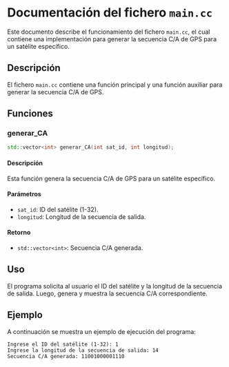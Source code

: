 # Documentación del fichero `main.cc`

Este documento describe el funcionamiento del fichero `main.cc`, el cual contiene una implementación para generar la secuencia C/A de GPS para un satélite específico.

## Descripción

El fichero `main.cc` contiene una función principal y una función auxiliar para generar la secuencia C/A de GPS.

## Funciones

### generar_CA

```cpp
std::vector<int> generar_CA(int sat_id, int longitud);
```

#### Descripción

Esta función genera la secuencia C/A de GPS para un satélite específico.

#### Parámetros

- `sat_id`: ID del satélite (1-32).
- `longitud`: Longitud de la secuencia de salida.

#### Retorno

- `std::vector<int>`: Secuencia C/A generada.

## Uso

El programa solicita al usuario el ID del satélite y la longitud de la secuencia de salida. Luego, genera y muestra la secuencia C/A correspondiente.

## Ejemplo

A continuación se muestra un ejemplo de ejecución del programa:

```
Ingrese el ID del satélite (1-32): 1
Ingrese la longitud de la secuencia de salida: 14
Secuencia C/A generada: 11001000001110
```

